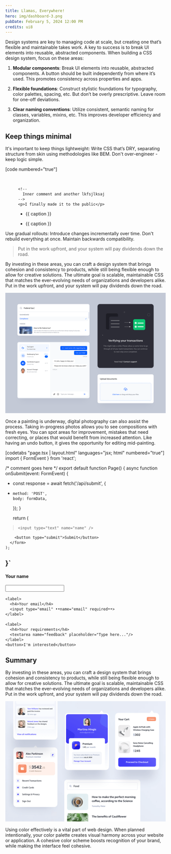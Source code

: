 ```yaml
---
title: Llamas, Everywhere!
hero: img/dashboard-3.png
pubDate: February 5, 2024 12:00 PM
credits: ui8
---
```


Design systems are key to managing code at scale, but creating one that’s flexible and maintainable takes work. A key to success is to break UI elements into reusable, abstracted components. When building a CSS design system, focus on these areas:

1. **Modular components**: Break UI elements into reusable, abstracted components. A button should be built independently from where it’s used. This promotes consistency across properties and apps.

2. **Flexible foundations**: Construct stylistic foundations for typography, color palettes, spacing, etc. But don’t be overly prescriptive. Leave room for one-off deviations.

3. **Clear naming conventions**: Utilize consistent, semantic naming for classes, variables, mixins, etc. This improves developer efficiency and organization.


## Keep things minimal
It's important to keep things lightweight: Write CSS that’s DRY, separating structure from skin using methodologies like BEM. Don't over-engineer - keep logic simple.

[code numbered="true"]
  <figure @name="img" :class="class" :id="id">
    <img loading="lazy" :alt="alt" :src="_ || src">

    <!--
      Inner comment and another lkfsjlksaj
    -->
    <p>I finally made it to the public</p>

  + <figcaption :if="caption">{{ caption }}</figcaption>
  - <figcaption :if="caption">{{ caption }}</figcaption>

    <script>
      •constructor(data)• {
        this.caption = data.caption || ''
      }
    </script>
  </figure>


Use gradual rollouts: Introduce changes incrementally over time. Don't rebuild everything at once. Maintain backwards compatibility.

> Put in the work upfront, and your system will pay dividends down the road.

By investing in these areas, you can craft a design system that brings cohesion and consistency to products, while still being flexible enough to allow for creative solutions. The ultimate goal is scalable, maintainable CSS that matches the ever-evolving needs of organizations and developers alike. Put in the work upfront, and your system will pay dividends down the road.

![](img/ui-2.png)

Once a painting is underway, digital photography can also assist the process. Taking in-progress photos allows you to see compositions with fresh eyes. You can spot areas for improvement, mistakes that need correcting, or places that would benefit from increased attention. Like having an undo button, it gives the opportunity for editing mid-painting.

[codetabs "page.tsx | layout.html" languages="jsx; html" numbered="true"]
  import { FormEvent } from 'react';

  /* comment goes here */
  export default function Page() {
    async function onSubmit(event: FormEvent<Element>) {
  +   const response = await fetch('/api/submit', {
  +     method: 'POST',
        body: formData,
      });
    }

    return (
      <form onSubmit=•{onSubmit}•>
  >     <input type="text" name="name" />
        <button type="submit">Submit</button>
      </form>
    );
  }`
  ---
  <!-- join form -->
  <form @name="join-list">
    <label>
      <h4>Your name</h4>
      <input type="text" name="name" required>
    </label>

    <label>
      <h4>Your email</h4>
      <input type="email" ••name="email" required••>
    </label>

    <label>
      <h4>Your requirements</h4>
      <textarea name="feedback" placeholder="Type here..."/>
    </label>
    <button>I'm interested</button>
  </form>


## Summary

By investing in these areas, you can craft a design system that brings cohesion and consistency to products, while still being flexible enough to allow for creative solutions. The ultimate goal is scalable, maintainable CSS that matches the ever-evolving needs of organizations and developers alike. Put in the work upfront, and your system will pay dividends down the road.

![](img/ui-3.png)

Using color effectively is a vital part of web design. When planned intentionally, your color palette creates visual harmony across your website or application. A cohesive color scheme boosts recognition of your brand, while making the interface feel cohesive.

